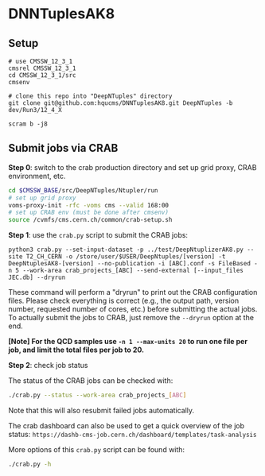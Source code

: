 # DNNTuplesAK8

## Setup
```
# use CMSSW_12_3_1
cmsrel CMSSW_12_3_1
cd CMSSW_12_3_1/src
cmsenv

# clone this repo into "DeepNTuples" directory
git clone git@github.com:hqucms/DNNTuplesAK8.git DeepNTuples -b dev/Run3/12_4_X

scram b -j8
```

## Submit jobs via CRAB

**Step 0**: switch to the crab production directory and set up grid proxy, CRAB environment, etc.

```bash
cd $CMSSW_BASE/src/DeepNTuples/Ntupler/run
# set up grid proxy
voms-proxy-init -rfc -voms cms --valid 168:00
# set up CRAB env (must be done after cmsenv)
source /cvmfs/cms.cern.ch/common/crab-setup.sh
```

**Step 1**: use the `crab.py` script to submit the CRAB jobs:

`python3 crab.py --set-input-dataset -p ../test/DeepNtuplizerAK8.py --site T2_CH_CERN -o /store/user/$USER/DeepNtuples/[version] -t DeepNtuplesAK8-[version] --no-publication -i [ABC].conf -s FileBased -n 5 --work-area crab_projects_[ABC] --send-external [--input_files JEC.db] --dryrun`

These command will perform a "dryrun" to print out the CRAB configuration files. Please check everything is correct (e.g., the output path, version number, requested number of cores, etc.) before submitting the actual jobs. To actually submit the jobs to CRAB, just remove the `--dryrun` option at the end.

**[Note] For the QCD samples use `-n 1 --max-units 20` to run one file per job, and limit the total files per job to 20.**


**Step 2**: check job status

The status of the CRAB jobs can be checked with:

```bash
./crab.py --status --work-area crab_projects_[ABC]
```

Note that this will also resubmit failed jobs automatically.

The crab dashboard can also be used to get a quick overview of the job status:
`https://dashb-cms-job.cern.ch/dashboard/templates/task-analysis`

More options of this `crab.py` script can be found with:

```bash
./crab.py -h
```
